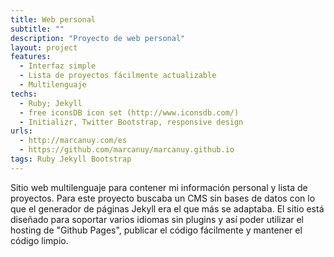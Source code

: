 ```yaml
---
title: Web personal
subtitle: ""
description: "Proyecto de web personal"
layout: project
features:
  - Interfaz simple
  - Lista de proyectos fácilmente actualizable
  - Multilenguaje
techs:
  - Ruby; Jekyll
  - free iconsDB icon set (http://www.iconsdb.com/)
  - Initializr, Twitter Bootstrap, responsive design
urls:
  - http://marcanuy.com/es
  - https://github.com/marcanuy/marcanuy.github.io
tags: Ruby Jekyll Bootstrap
---
```


Sitio web multilenguaje para contener mi información personal y lista de proyectos. Para este proyecto buscaba un CMS sin bases de datos con lo que el generador de páginas Jekyll era el que más se adaptaba. El sitio está diseñado para soportar varios idiomas sin plugins y así poder utilizar el hosting de "Github Pages", publicar el código fácilmente y mantener el código limpio.
